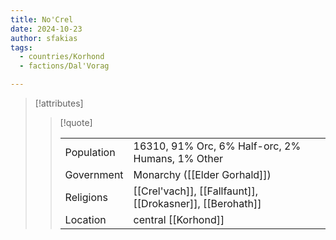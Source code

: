 ```yaml
---
title: No'Crel
date: 2024-10-23
author: sfakias
tags:
  - countries/Korhond
  - factions/Dal'Vorag

---
```

> [!attributes]
> 
> > [!quote]
> >
> > | | |
> > | --- | --- |
> > | Population | 16310, 91% Orc, 6% Half-orc, 2% Humans, 1% Other |
> > | Government | Monarchy ([[Elder Gorhald]]) |
> > | Religions | [[Crel'vach]], [[Fallfaunt]], [[Drokasner]], [[Berohath]] |
> > | Location | central [[Korhond]] |

